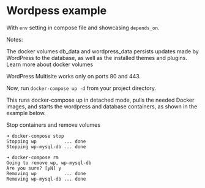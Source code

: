 # Wordpess example

With `env` setting in compose file and showcasing `depends_on`.

Notes:

The docker volumes db_data and wordpress_data persists updates made by WordPress to the database, as well as the installed themes and plugins. Learn more about docker volumes

WordPress Multisite works only on ports 80 and 443.

Now, run `docker-compose up -d` from your project directory.

This runs docker-compose up in detached mode, pulls the needed Docker images, and starts the wordpress and database containers, as shown in the example below.

Stop containers and remove volumes

```shell
➜ docker-compose stop
Stopping wp          ... done
Stopping wp-mysql-db ... done

➜ docker-compose rm
Going to remove wp, wp-mysql-db
Are you sure? [yN] y
Removing wp          ... done
Removing wp-mysql-db ... done
```

